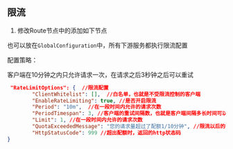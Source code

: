 ## 限流

1. 修改Route节点中的添加如下节点

也可以放在```GlobalConfiguration```中，所有下游服务都执行限流配置

配置策略：

客户端在10分钟之内只允许请求一次，在请求之后3秒钟之后可以重试

```json
 "RateLimitOptions": {  //限流配置
        "ClientWhitelist": [],  //白名单，也就是不受限流控制的客户端
        "EnableRateLimiting": true, //是否开启限流
        "Period": "10m",  //在一段时间内允许的请求次数
        "PeriodTimespan": 3, //客户端的重试间隔数，也就是客户端间隔多长时间可以重试
        "Limit": 1, //在一段时间内允许的请求次数
        "QuotaExceededMessage": "您的请求量超过了配额1/10分钟", //限流以后的提示信息
        "HttpStatusCode": 999 //超出配额时，返回的http状态码
}
```

